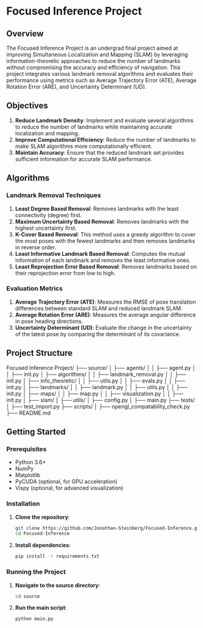 # Focused Inference Project

## Overview

The Focused Inference Project is an undergrad final project aimed at improving Simultaneous Localization and Mapping (SLAM) by leveraging information-theoretic approaches to reduce the number of landmarks without compromising the accuracy and efficiency of navigation. This project integrates various landmark removal algorithms and evaluates their performance using metrics such as Average Trajectory Error (ATE), Average Rotation Error (ARE), and Uncertainty Determinant (UD).

## Objectives

1. **Reduce Landmark Density**: Implement and evaluate several algorithms to reduce the number of landmarks while maintaining accurate localization and mapping.
2. **Improve Computational Efficiency**: Reduce the number of landmarks to make SLAM algorithms more computationally efficient.
3. **Maintain Accuracy**: Ensure that the reduced landmark set provides sufficient information for accurate SLAM performance.

## Algorithms

### Landmark Removal Techniques

1. **Least Degree Based Removal**: Removes landmarks with the least connectivity (degree) first.
2. **Maximum Uncertainty Based Removal**: Removes landmarks with the highest uncertainty first.
3. **K-Cover Based Removal**: This method uses a greedy algorithm to cover the most poses with the fewest landmarks and then removes landmarks in reverse order.
4. **Least Informative Landmark Based Removal**: Computes the mutual information of each landmark and removes the least informative ones.
5. **Least Reprojection Error Based Removal**: Removes landmarks based on their reprojection error from low to high.

### Evaluation Metrics

1. **Average Trajectory Error (ATE)**: Measures the RMSE of pose translation differences between standard SLAM and reduced landmark SLAM.
2. **Average Rotation Error (ARE)**: Measures the average angular difference in pose heading directions.
3. **Uncertainty Determinant (UD)**: Evaluate the change in the uncertainty of the latest pose by comparing the determinant of its covariance.

## Project Structure
Focused Inference Project/
├── source/
│ ├── agents/
│ │ ├── agent.py
│ │ ├── init.py
│ ├── algorithms/
│ │ ├── landmark_removal.py
│ │ ├── init.py
│ ├── info_theoretic/
│ │ ├── utils.py
│ │ ├── evals.py
│ │ ├── init.py
│ ├── landmarks/
│ │ ├── landmark.py
│ │ ├── utils.py
│ │ ├── init.py
│ ├── maps/
│ │ ├── map.py
│ │ ├── visualization.py
│ │ ├── init.py
│ ├── slam/
│ ├── utils/
│ ├── config.py
│ ├── main.py
├── tests/
│ ├── test_import.py
├── scripts/
│ ├── opengl_compatability_check.py
├── README.md


## Getting Started

### Prerequisites

- Python 3.6+
- NumPy
- Matplotlib
- PyCUDA (optional, for GPU acceleration)
- Vispy (optional, for advanced visualization)

### Installation

1. **Clone the repository**:
    ```sh
    git clone https://github.com/Jonathan-Steinberg/Focused-Inference.git
    cd Focused-Inference
    ```

2. **Install dependencies**:
    ```sh
    pip install -r requirements.txt
    ```

### Running the Project

1. **Navigate to the source directory**:
    ```sh
    cd source
    ```

2. **Run the main script**:
    ```sh
    python main.py
    ```

